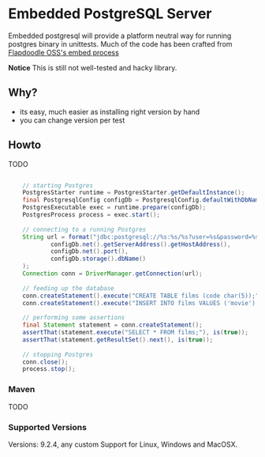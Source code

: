 # Embedded PostgreSQL Server

Embedded postgresql will provide a platform neutral way for running postgres binary in unittests.
Much of the code has been crafted from [Flapdoodle OSS's embed process](https://github.com/flapdoodle-oss/de.flapdoodle.embed.process)

**Notice** This is still not well-tested and hacky library.

## Why?

- its easy, much easier as installing right version by hand
- you can change version per test

## Howto

TODO

```java

    // starting Postgres
    PostgresStarter runtime = PostgresStarter.getDefaultInstance();
    final PostgresqlConfig configDb = PostgresqlConfig.defaultWithDbName("test");
    PostgresExecutable exec = runtime.prepare(configDb);
    PostgresProcess process = exec.start();
    
    // connecting to a running Postgres
    String url = format("jdbc:postgresql://%s:%s/%s?user=%s&password=%s",
            configDb.net().getServerAddress().getHostAddress(),
            configDb.net().port(),
            configDb.storage().dbName()
    );
    Connection conn = DriverManager.getConnection(url);
    
    // feeding up the database
    conn.createStatement().execute("CREATE TABLE films (code char(5));");
    conn.createStatement().execute("INSERT INTO films VALUES ('movie');");
    
    // performing some assertions
    final Statement statement = conn.createStatement();
    assertThat(statement.execute("SELECT * FROM films;"), is(true));
    assertThat(statement.getResultSet().next(), is(true));
                
    // stopping Postgres
    conn.close();
    process.stop();
```

### Maven

TODO

### Supported Versions

Versions: 9.2.4, any custom
Support for Linux, Windows and MacOSX.

